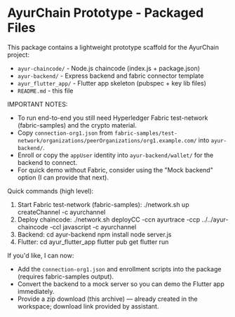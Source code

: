 # AyurChain Prototype - Packaged Files

This package contains a lightweight prototype scaffold for the AyurChain project:
- `ayur-chaincode/` - Node.js chaincode (index.js + package.json)
- `ayur-backend/` - Express backend and fabric connector template
- `ayur_flutter_app/` - Flutter app skeleton (pubspec + key lib files)
- `README.md` - this file

IMPORTANT NOTES:
- To run end-to-end you still need Hyperledger Fabric test-network (fabric-samples) and the crypto material.
- Copy `connection-org1.json` from `fabric-samples/test-network/organizations/peerOrganizations/org1.example.com/` into `ayur-backend/`.
- Enroll or copy the `appUser` identity into `ayur-backend/wallet/` for the backend to connect.
- For quick demo without Fabric, consider using the "Mock backend" option (I can provide that next).

Quick commands (high level):
1. Start Fabric test-network (fabric-samples):
   ./network.sh up createChannel -c ayurchannel
2. Deploy chaincode:
   ./network.sh deployCC -ccn ayurtrace -ccp ../../ayur-chaincode -ccl javascript -c ayurchannel
3. Backend:
   cd ayur-backend
   npm install
   node server.js
4. Flutter:
   cd ayur_flutter_app
   flutter pub get
   flutter run

If you'd like, I can now:
- Add the `connection-org1.json` and enrollment scripts into the package (requires fabric-samples output).
- Convert the backend to a mock server so you can demo the Flutter app immediately.
- Provide a zip download (this archive) — already created in the workspace; download link provided by assistant.
